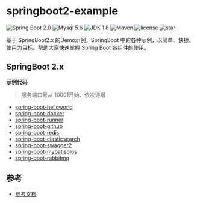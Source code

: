 # springboot2-example

![Spring Boot 2.0](https://img.shields.io/badge/Spring%20Boot-2.0-brightgreen.svg)
![Mysql 5.6](https://img.shields.io/badge/Mysql-5.6-blue.svg)
![JDK 1.8](https://img.shields.io/badge/JDK-1.8-brightgreen.svg)
![Maven](https://img.shields.io/badge/Maven-3.5.0-yellowgreen.svg)
![license](https://img.shields.io/github/license/rexlin600/springboot2-example)
![star](https://img.shields.io/github/stars/rexlin600/springboot2-example?style=social)

基于 SpringBoot2.x 的Demo示例，SpringBoot 中的各种示例，以简单、快捷、使用为目标。帮助大家快速掌握 Spring Boot 各组件的使用。

## SpringBoot 2.x

**示例代码**

> 服务端口号从 10001开始、依次递增

- [spring-boot-helloworld](https://github.com/rexlin600/springboot2-examplespringboot2-example/tree/master/spring-boot-helloworld)
- [spring-boot-docker](https://github.com/rexlin600/springboot2-example/tree/master/spring-boot-docker)
- [spring-boot-runner](https://github.com/rexlin600/springboot2-example/tree/master/spring-boot-runner)
- [spring-boot-github](https://github.com/rexlin600/springboot2-example/tree/master/spring-boot-github)
- [spring-boot-redis](https://github.com/rexlin600/springboot2-example/tree/master/spring-boot-redis)
- [spring-boot-elasticsearch](https://github.com/rexlin600/springboot2-example/tree/master/spring-boot-elasticsearch)
- [spring-boot-swagger2](https://github.com/rexlin600/springboot2-example/tree/master/spring-boot-swagger2)
- [spring-boot-mybatisplus](https://github.com/rexlin600/springboot2-example/tree/master/spring-boot-mybatisplus)
- [spring-boot-rabbitmq](https://github.com/rexlin600/springboot2-example/tree/master/spring-boot-rabbitmq)


## 参考

- [参考文档](../docs/reference.md)